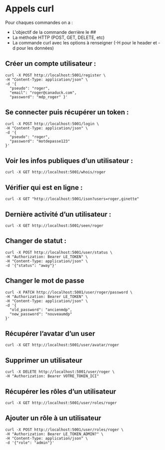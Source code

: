 # Appels curl

Pour chaques commandes on a :
- L'objectif de la commande derrière le ## 
- La méthode HTTP (POST, GET, DELETE, etc) 
- La commande curl avec les options à renseigner (-H pour le header et -d pour les données)

## Créer un compte utilisateur : 

```
curl -X POST http://localhost:5001/register \
-H "Content-Type: application/json" \
-d '{
  "pseudo": "roger",
  "email": "roger@canaduck.com",
  "password": "mdp_roger" }'
  ```

## Se connecter puis récupérer un token :

```
curl -X POST http://localhost:5001/login \
-H "Content-Type: application/json" \
-d '{
  "pseudo": "roger",
  "password": "motdepasse123"
}'
```


## Voir les infos publiques d’un utilisateur : 

```
curl -X GET http://localhost:5001/whois/roger
```

## Vérifier qui est en ligne :
```
curl -X GET "http://localhost:5001/ison?users=roger,ginette"
```

## Dernière activité d’un utilisateur : 
```
curl -X GET http://localhost:5001/seen/roger
```

## Changer de statut :
```
curl -X POST http://localhost:5001/user/status \
-H "Authorization: Bearer LE_TOKEN" \
-H "Content-Type: application/json" \
-d '{"status": "away"}'
```

## Changer le mot de passe
```
curl -X PATCH http://localhost:5001/user/roger/password \
-H "Authorization: Bearer LE_TOKEN" \
-H "Content-Type: application/json" \
-d '{
  "old_password": "ancienmdp",
  "new_password": "nouveaumdp"
}'
```

## Récupérer l’avatar d’un user
```
curl -X GET http://localhost:5001/user/avatar/roger
```

## Supprimer un utilisateur 
```
curl -X DELETE http://localhost:5001/user/roger \
-H "Authorization: Bearer VOTRE_TOKEN_ICI"
```

## Récupérer les rôles d’un utilisateur
```
curl -X GET http://localhost:5001/user/roles/roger
```

## Ajouter un rôle à un utilisateur 
```
curl -X POST http://localhost:5001/user/roles/roger \
-H "Authorization: Bearer LE_TOKEN_ADMIN?" \
-H "Content-Type: application/json" \
-d '{"role": "admin"}'
```
